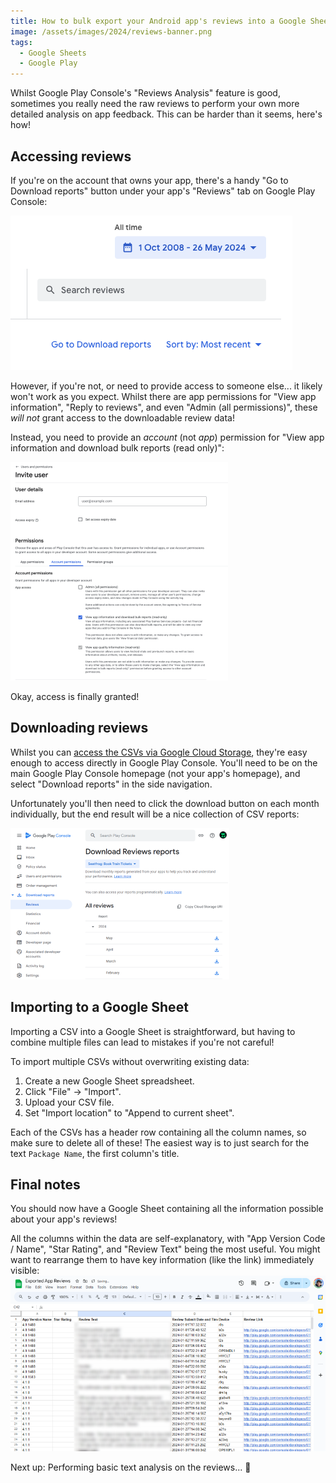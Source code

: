 ```yaml
---
title: How to bulk export your Android app's reviews into a Google Sheet for analysis
image: /assets/images/2024/reviews-banner.png
tags:
  - Google Sheets
  - Google Play
---
```


Whilst Google Play Console's "Reviews Analysis" feature is good, sometimes you really need the raw reviews to perform your own more detailed analysis on app feedback. This can be harder than it seems, here's how!

## Accessing reviews

If you're on the account that owns your app, there's a handy "Go to Download reports" button under your app's "Reviews" tab on Google Play Console:

[![Download reports](/assets/images/2024/reviews-downloadreports.png)](/assets/images/2024/reviews-downloadreports.png)

However, if you're not, or need to provide access to someone else... it likely won't work as you expect. Whilst there are app permissions for "View app information", "Reply to reviews", and even "Admin (all permissions)", these _will not_ grant access to the downloadable review data!

Instead, you need to provide an _account_ (not _app_) permission for "View app information and download bulk reports (read only)":

[![Review download permissions](/assets/images/2024/reviews-providepermissions-thumbnail.png)](/assets/images/2024/reviews-providepermissions.png)

Okay, access is finally granted!

## Downloading reviews

Whilst you can [access the CSVs via Google Cloud Storage](https://support.google.com/googleplay/android-developer/answer/6135870), they're easy enough to access directly in Google Play Console. You'll need to be on the main Google Play Console homepage (not your app's homepage), and select "Download reports" in the side navigation.

Unfortunately you'll then need to click the download button on each month individually, but the end result will be a nice collection of CSV reports:

[![Review download page](/assets/images/2024/reviews-downloadpage-thumbnail.png)](/assets/images/2024/reviews-downloadpage.png)

## Importing to a Google Sheet

Importing a CSV into a Google Sheet is straightforward, but having to combine multiple files can lead to mistakes if you're not careful!

To import multiple CSVs without overwriting existing data:

1. Create a new Google Sheet spreadsheet.
2. Click "File" -> "Import".
3. Upload your CSV file.
4. Set "Import location" to "Append to current sheet".

Each of the CSVs has a header row containing all the column names, so make sure to delete all of these! The easiest way is to just search for the text `Package Name`, the first column's title.

## Final notes

You should now have a Google Sheet containing all the information possible about your app's reviews!

All the columns within the data are self-explanatory, with "App Version Code / Name", "Star Rating", and "Review Text" being the most useful. You might want to rearrange them to have key information (like the link) immediately visible:
[![Reviews in Google Sheet](/assets/images/2024/reviews-finalsheet-740w.png)](/assets/images/2024/reviews-finalsheet.png)

Next up: Performing basic text analysis on the reviews... 👀
